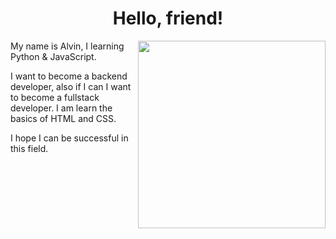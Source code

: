 <!DOCTYPE html>
<h1 align="center">Hello, friend!</h1>
<img
  align="right"
  src="https://otvet.imgsmail.ru/download/5761854_85d986184bec80b9e0be76124c26c1a0_800.gif"
  alt=""
  width="300px"
/>
<p>My name is Alvin, I learning Python & JavaScript.</p>
<p>
  I want to become a backend developer, also if I can I want to become a
  fullstack developer. I am learn the basics of HTML and CSS.
</p>
<p>I hope I can be successful in this field.</p>


<!--
**Darkwell005/Darkwell005** is a ✨ _special_ ✨ repository because its `README.md` (this file) appears on your GitHub profile.

Here are some ideas to get you started:

- 🔭 I’m currently working on ...
- 🌱 I’m currently learning ...
- 👯 I’m looking to collaborate on ...
- 🤔 I’m looking for help with ...
- 💬 Ask me about ...
- 📫 How to reach me: ...
- 😄 Pronouns: ...
- ⚡ Fun fact: ...
-->
